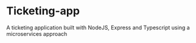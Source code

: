 # Ticketing-app
A ticketing application built with NodeJS, Express and Typescript using a microservices approach
